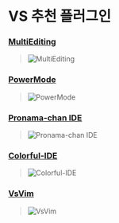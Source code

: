# VS 추천 플러그인

### [MultiEditing](https://visualstudiogallery.msdn.microsoft.com/2beb9705-b568-45d1-8550-751e181e3aef)
> ![MultiEditing](https://visualstudiogallery.msdn.microsoft.com/2beb9-705-b568-45d1-8550-751e181e3aef/image/file/93629/10/screenshot.png?Id=93629)


### [PowerMode](https://visualstudiogallery.msdn.microsoft.com/936788cc-7213-4d48-93ae-045694781214)
> ![PowerMode](https://i1.visualstudiogallery.msdn.s-msft.com/936788cc-7213-4d48-93ae-045694781214/image/file/190583/1/screenshot.png)


### [Pronama-chan IDE](https://visualstudiogallery.msdn.microsoft.com/d4aa9c26-c122-45c9-a4bb-6e695146ea5b)
> ![Pronama-chan IDE](https://visualstudiogallery.msdn.microsoft.com/site/view/file/115243/1/vs2013.png)


### [Colorful-IDE](https://visualstudiogallery.msdn.microsoft.com/fec6375d-f838-4366-b21a-6fccb67205c5)
> ![Colorful-IDE](https://visualstudiogallery.msdn.microsoft.com/site/view/file/158108/1/QQ%E5%9B%BE%E7%89%8720150329202916.png)


### [VsVim](https://visualstudiogallery.msdn.microsoft.com/59ca71b3-a4a3-46ca-8fe1-0e90e3f79329)
> ![VsVim](https://visualstudiogallery.msdn.microsoft.com/59ca71b3-a4a3-46ca-8fe1-0e90e3f79329/image/file/6395/11/screenshot.png?Id=6395)

